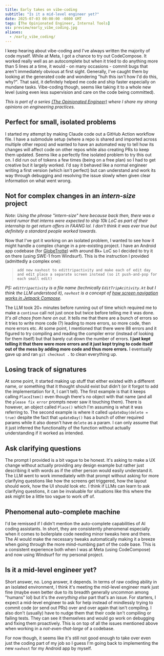 ```yaml
---
title: Early takes on vibe-coding
subtitle: "Is it a mid-level engineer yet?"
date: 2025-07-03 00:00:00 -0800 GMT
tags: [The Opinionated Engineer, Internal Tools]
ss: preview/early_vibe_coding.jpg
aliases:
  - /early_vibe_coding/
---
```


I keep hearing about vibe-coding and I've always written the majority of code myself. While at Meta, I got a chance to try out CodeCompose. It worked really well as an autocomplete but when it tried to do anything more than 5 lines at a time, it would - on many occasions - commit bugs that aren't immediately obvious at first sight. Generally, I've caught them by looking at the generated code and wondering "huh this isn't how I'd do this, why?". That said, it definitely helped me code and ship faster especially on mundane tasks. Vibe-coding though, seems like taking it to a whole new level (using even less supervision and care on the code being committed).

_This is part of a series [(The Opinionated Engineer)](/blog/2025-05-04-the-opinionated-engineer/) where I share my strong opinions on engineering practices._

## Perfect for small, isolated problems

I started my attempt by making Claude code out a GitHub Action workflow file. I have a submodule setup (where a repo is shared and imported across multiple other repos) and wanted to have an automated way to tell how its changes will affect code on other repos while also creating PRs to keep them updated. Seems like a perfectly fine isolated problem to try this out on. I did run out of tokens a few times (being on a free plan) so I had to get creative but it largely worked. I'd say it behaved like a normal engineer writing a first version (which isn't perfect) but can understand and work its way through debugging and resolving the issue slowly when given clear information on what went wrong.

## Not for complex changes in an _intern-size_ project

_Note: Using the phrase "intern-size" here because back then, there was a weird rumor that interns were expected to ship 10k LoC as part of their internship to get return offers in FAANG lol. I don't think it was ever true but definitely a standard people worked towards._

Now that I've got it working on an isolated problem, I wanted to see how it might handle a complex change in a pre-existing project. I have an Android app codebase (for [GlobeTrotte](https://globetrotte.com)) with around 8k+ LoC so I decided to try it on there (using SWE-1 from Windsurf). This is the instruction I provided (admittedly a complex one):

> `add new navhost to edittripactivity and make each of edit day and edit place a separate screen instead (so it push-and-pop for each small edit)`

_PS: `edittripactivity` is a file name (technically `EditTripAcitivity.kt` but I think the LLM understood it), `navhost` is a concept of [how screen navigation works in Jetpack Compose](https://developer.android.com/develop/ui/compose/navigation#create-navhost)._

The LLM took 20+ minutes before running out of time which required me to make a `continue` call not just once but twice before telling me it was done. _It's all chaos from here on out._ It tells me that there are a bunch of errors so it tries to write more code (?) leading to more errors, so more code, then more errors etc. At some point, I mentioned that there were 88 errors and it figured to try compiling and reading the compiler error (instead of looking for them itself) but that barely cut down the number of errors. **I just kept telling it that there were more errors and it just kept trying to code itself out of the mess by adding more code and thus more errors.** I eventually gave up and ran `git checkout .` to clean everything up.

## Losing track of signatures

At some point, it started making up stuff that either existed with a different name, or something that it thought should exist but didn't (or it forgot to add the implementation for it, I can't tell). The first example is that it keeps calling `PlaceItem()` even though there's no object with that name (and all the `please fix error` prompts never saw it touching them). There is however, an object called `Place()` which I'm assuming is what it was referring to. The second example is where it called `updateDay(delete = true)` despite the fact that `updateDay()` has a bunch of other required params while it also doesn't have `delete` as a param. I can only assume that it just inferred the functionality of the function without actually understanding if it worked as intended.

## Ask clarifying questions

The prompt I provided is a bit vague to be honest. It's asking to make a UX change without actually providing any design example but rather just describing it with words as if the other person would easily understand it. The LLM went to work immediately with that prompt without asking for more clarifying questions like how the screens get triggered, how the layout should work, how the UI should look etc. I think if LLMs can learn to ask clarifying questions, it can be invaluable for situations like this where the ask might be a little too vague to work off of.

## Phenomenal auto-complete machine

I'd be remissed if I didn't mention the auto-complete capabilities of AI coding assistants. In short, they are consistently phenomenal especially when it comes to boilerplate code needing minor tweaks here and there. The AI would make the necessary tweaks automatically making it a breeze when going through the more mind-numbing part of the code base. This is a consistent experience both when I was at Meta (using CodeCompose) and now using Windsurf for my personal project.

## Is it a mid-level engineer yet?

Short answer, no. Long answer, it depends. In terms of raw coding ability in an isolated environment, I think it's meeting the mid-level engineer mark just fine (maybe even better due to its breadth generally uncommon among "humans" lol) but it's the _everything else_ part that's an issue. For starters, I expect a mid-level engineer to ask for help instead of mindlessly trying to commit code (or send out PRs) over and over again that isn't compiling. I also don't (usually) have to nudge them that their code isn't compiling or failing tests. They can see it themselves and would go work on debugging and fixing them proactively. This is on top of all the issues mentioned above when working in a _not-even-that-large_ of a codebase.

For now though, it seems like it's still not good enough to take over even just the coding part of my job so I guess I'm going back to implementing the new `navhost` for my Android app by myself.